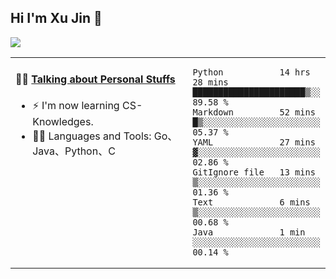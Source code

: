 
## Hi I'm Xu Jin 👋
![](https://komarev.com/ghpvc/?username=jiayouxujin&color=brightgreen&label=PROFILE+VIEWS)



<table align="center">
<tr>
<td valign="top" width="60%">

#### 🏋️‍♀️ <a href="https://github.com/jiayouxujin" target="_blank">Talking about Personal Stuffs</a>
<!-- recent_releases starts -->

- ⚡  I'm now learning CS-Knowledges.  
- 🏊‍♂️ Languages and Tools: Go、Java、Python、C
<!-- recent_releases ends -->
</td>
<td>
 
<!--START_SECTION:waka-->

```text
Python           14 hrs 28 mins  ██████████████████████▒░░   89.58 %
Markdown         52 mins         █▒░░░░░░░░░░░░░░░░░░░░░░░   05.37 %
YAML             27 mins         ▓░░░░░░░░░░░░░░░░░░░░░░░░   02.86 %
GitIgnore file   13 mins         ▒░░░░░░░░░░░░░░░░░░░░░░░░   01.36 %
Text             6 mins          ▒░░░░░░░░░░░░░░░░░░░░░░░░   00.68 %
Java             1 min           ░░░░░░░░░░░░░░░░░░░░░░░░░   00.14 %
```

<!--END_SECTION:waka-->
 
</td>
</tr>
</table>





